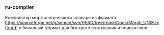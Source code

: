 ### ru-compiler
Компилятор морфологического словаря из формата https://sourceforge.net/p/seman/svn/HEAD/tree/trunk/Docs/Morph_UNIX.txt[mrd] в бинарный формат для быстрого считывания и поиска слов.
